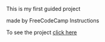 This is my first guided project

made by FreeCodeCamp Instructions

<p>To see the project <a href="https://jose-pinho.github.io/first-form/formulario" target="_blank">click here</a></p>